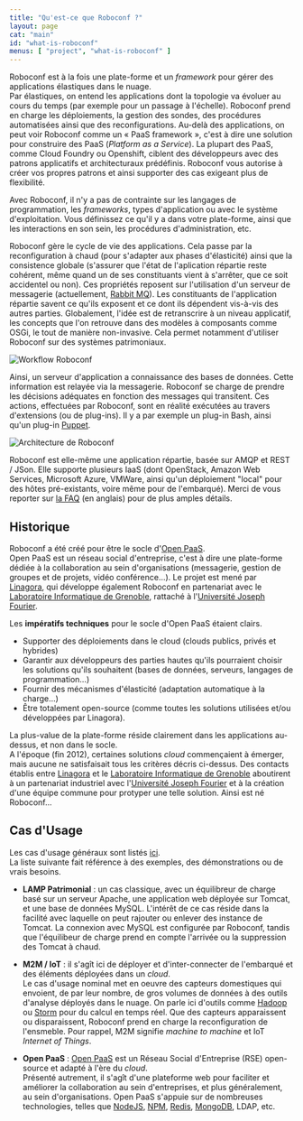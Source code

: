 ```yaml
---
title: "Qu'est-ce que Roboconf ?"
layout: page
cat: "main"
id: "what-is-roboconf"
menus: [ "project", "what-is-roboconf" ]
---
```


Roboconf est à la fois une plate-forme et un *framework* pour gérer des applications élastiques dans le nuage.  
Par élastiques, on entend les applications dont la topologie va évoluer au cours du temps (par exemple pour un passage à l'échelle).
Roboconf prend en charge les déploiements, la gestion des sondes, des procédures automatisées ainsi que des reconfigurations. Au-delà des applications, on peut voir Roboconf comme un « PaaS framework », c'est à dire une solution pour construire des PaaS (*Platform as a Service*). La plupart des PaaS, comme Cloud Foundry ou Openshift, ciblent des développeurs avec des patrons applicatifs et architecturaux prédéfinis. Roboconf vous autorise à créer vos propres patrons et ainsi supporter des cas exigeant plus de flexibilité.

Avec Roboconf, il n'y a pas de contrainte sur les langages de programmation, les *frameworks*, types d'application ou avec le système d'exploitation. Vous définissez ce qu'il y a dans votre plate-forme, ainsi que les interactions en son sein, les procédures d'administration, etc.

Roboconf gère le cycle de vie des applications. Cela passe par la reconfiguration à chaud (pour s'adapter aux phases
d'élasticité) ainsi que la consistence globale (s'assurer que l'état de l'aplication répartie reste cohérent, même
quand un de ses constituants vient à s'arrêter, que ce soit accidentel ou non). Ces propriétés reposent sur l'utilisation
d'un serveur de messagerie (actuellement, [Rabbit MQ](https://www.rabbitmq.com)). Les constituants de l'application répartie
savent ce qu'ils exposent et ce dont ils dépendent vis-à-vis des autres parties. Globalement, l'idée est de retranscrire à
un niveau applicatif, les concepts que l'on retrouve dans des modèles à composants comme OSGi, le tout de manière non-invasive.
Cela permet notamment d'utiliser Roboconf sur des systèmes patrimoniaux.

<img src="/resources/img/roboconf-workflow.png" alt="Workflow Roboconf" class="gs" />

Ainsi, un serveur d'application a connaissance
des bases de données. Cette information est relayée via la messagerie. Roboconf se charge de prendre les décisions adéquates
en fonction des messages qui transitent. Ces actions, effectuées par Roboconf, sont en réalité exécutées au travers d'extensions
(ou de plug-ins). Il y a par exemple un plug-in Bash, ainsi qu'un plug-in [Puppet](http://puppetlabs.com).

<img src="/resources/img/roboconf-architecture-example.jpg" alt="Architecture de Roboconf" class="gs" />

Roboconf est elle-même une application répartie, basée sur AMQP et REST / JSon. Elle supporte plusieurs IaaS (dont
OpenStack, Amazon Web Services, Microsoft Azure, VMWare, ainsi qu'un déploiement "local" pour des hôtes pré-existants, voire
même pour de l'embarqué). Merci de vous reporter sur [la FAQ](/en/user-guide/faq.html) (en anglais) pour de plus amples détails.


## Historique

Roboconf a été créé pour être le socle d'[Open PaaS](http://open-paas.org/).  
Open PaaS est un réseau social d'entreprise, c'est à dire une plate-forme dédiée à la collaboration au sein
d'organisations (messagerie, gestion de groupes et de projets, vidéo conférence...). Le projet est mené par 
[Linagora](http://linagora.com), qui développe également Roboconf en partenariat avec le 
[Laboratoire Informatique de Grenoble](https://www.liglab.fr/), rattaché à l'[Université Joseph Fourier](https://www.ujf-grenoble.fr/).

Les <strong>impératifs techniques</strong> pour le socle d'Open PaaS étaient clairs.
	
* Supporter des déploiements dans le cloud (clouds publics, privés et hybrides)
* Garantir aux développeurs des parties hautes qu'ils pourraient choisir les solutions qu'ils souhaitent (bases de données, serveurs, langages de programmation...)
* Fournir des mécanismes d'élasticité (adaptation automatique à la charge...)
* Être totalement open-source (comme toutes les solutions utilisées et/ou développées par Linagora).

La plus-value de la plate-forme réside clairement dans les applications au-dessus, et non dans le socle.  
A l'époque (fin 2012), certaines solutions *cloud* commençaient à émerger, mais aucune ne satisfaisait tous les critères décris ci-dessus.
Des contacts établis entre [Linagora](http://linagora.com) et le [Laboratoire Informatique de Grenoble](https://www.liglab.fr/) aboutirent à un partenariat industriel
avec l'[Université Joseph Fourier](https://www.ujf-grenoble.fr/) et à la création d'une équipe commune pour protyper une telle solution. Ainsi est né Roboconf...
 

## Cas d'Usage

Les cas d'usage généraux sont listés [ici](/slides/general/cas-d-usage-de-roboconf.html).  
La liste suivante fait référence à des exemples, des démonstrations ou de vrais besoins.

* **LAMP Patrimonial** : un cas classique, avec un équilibreur de charge basé sur un serveur Apache, une application web
déployée sur Tomcat, et une base de données MySQL. L'intérêt de ce cas réside dans la facilité avec laquelle on peut rajouter
ou enlever des instance de Tomcat. La connexion avec MySQL est configurée par Roboconf, tandis que l'équilibeur de charge
prend en compte l'arrivée ou la suppression des Tomcat à chaud.

* **M2M / IoT** : il s'agît ici de déployer et d'inter-connecter de l'embarqué et des éléments déployées dans un *cloud*.  
Le cas d'usage nominal met en oeuvre des capteurs domestiques qui envoient, de par leur nombre, de gros volumes de données
à des outils d'analyse déployés dans le nuage. On parle ici d'outils comme [Hadoop](http://hadoop.apache.org/) ou 
[Storm](http://storm.incubator.apache.org/) pour du calcul en temps réel. Que des capteurs apparaissent ou disparaissent,
Roboconf prend en charge la reconfiguration de l'ensmeble. Pour rappel, M2M signifie *machine to machine* et IoT *Internet of Things*.

* **Open PaaS** : [Open PaaS](http://open-paas.org) est un Réseau Social d'Entreprise (RSE) open-source 
et adapté à l'ère du *cloud*.  
Présenté autrement, il s'agît d'une plateforme web pour faciliter et améliorer la collaboration au sein d'entreprises, et plus généralement,
au sein d'organisations. Open PaaS s'appuie sur de nombreuses technologies, telles que [NodeJS](http://nodejs.org/), [NPM](http://www.npmjs.org/),
 [Redis](http://redis.io/), [MongoDB](http://www.mongodb.org/), LDAP, etc.
